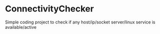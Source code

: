 # ConnectivityChecker

Simple coding project to check if any host/ip/socket server/linux service is available/active
